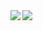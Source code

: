 <a href="https://github.com/lykanfox">
  <img align="left" src="https://github-readme-stats.vercel.app/api?username=lykanfox&show_icons=true&count_private=true&include_all_commits=true&theme=material-palenight" />
</a>
<a href="https://github.com/lykanfox">
  <img align="left" src="https://github-readme-stats.vercel.app/api/top-langs/?username=lykanfox&theme=material-palenight" />
</a>
